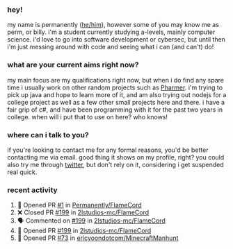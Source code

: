 ### hey!
my name is permanently ([he/him](https://pronoun.is/he)), however some of you may know me as perm, or billy. i'm a student currently studying a-levels, mainly computer science. i'd love to go into software development or cybersec, but until then i'm just messing around with code and seeing what i can (and can't) do!

### what are your current aims right now?
my main focus are my qualifications right now, but when i do find any spare time i usually work on other random projects such as [Pharmer](https://github.com/Permanently/Pharmer). i'm trying to pick up java and hope to learn more of it, and am also trying out nodejs for a college project as well as a few other small projects here and there. i have a fair grip of c#, and have been programming with it for the past two years in college. when will i put that to use on here? who knows!

### where can i talk to you?
if you're looking to contact me for any formal reasons, you'd be better contacting me via email. good thing it shows on my profile, right? you could also try me through [twitter](https://twitter.com/permanentlay), but don't rely on it, considering i get suspended real quick.

### recent activity
<!--START_SECTION:activity-->
1. 💪 Opened PR [#1](https://github.com/Permanently/FlameCord/pull/1) in [Permanently/FlameCord](https://github.com/Permanently/FlameCord)
2. ❌ Closed PR [#199](https://github.com/2lstudios-mc/FlameCord/pull/199) in [2lstudios-mc/FlameCord](https://github.com/2lstudios-mc/FlameCord)
3. 🗣 Commented on [#199](https://github.com/2lstudios-mc/FlameCord/issues/199) in [2lstudios-mc/FlameCord](https://github.com/2lstudios-mc/FlameCord)
4. 💪 Opened PR [#199](https://github.com/2lstudios-mc/FlameCord/pull/199) in [2lstudios-mc/FlameCord](https://github.com/2lstudios-mc/FlameCord)
5. 💪 Opened PR [#73](https://github.com/ericyoondotcom/MinecraftManhunt/pull/73) in [ericyoondotcom/MinecraftManhunt](https://github.com/ericyoondotcom/MinecraftManhunt)
<!--END_SECTION:activity-->

